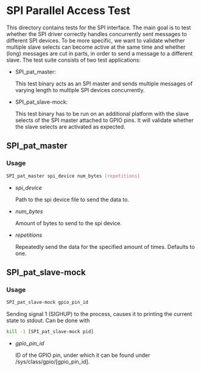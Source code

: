 # SPI Parallel Access Test

This directory contains tests for the SPI interface.
The main goal is to test whether the SPI driver correctly handles concurrently sent messages to different SPI devices.
To be more specific, we want to validate whether multiple slave selects can become active at the same time and whether (long) messages are cut in parts, in order to send a message to a different slave.
The test suite consists of two test applications:

* SPI\_pat\_master:

   This test binary acts as an SPI master and sends multiple messages of varying length to multiple SPI devices concurrently.

* SPI\_pat\_slave-mock:

   This test binary has to be run on an additional platform with the slave selects of the SPI master attached to GPIO pins.
   It will validate whether the slave selects are activated as expected.

## SPI\_pat\_master

### Usage
```bash
SPI_pat_master spi_device num_bytes [repetitions]
```

* *spi_device*

    Path to the spi device file to send the data to.

* *num_bytes*

    Amount of bytes to send to the spi device.

* *repetitions*

    Repeatedly send the data for the specified amount of times.
    Defaults to one.

## SPI\_pat\_slave-mock

### Usage
```bash
SPI_pat_slave-mock gpio_pin_id
```

Sending signal 1 (SIGHUP) to the process, causes it to printing the current state to stdout. Can be done with
```bash
kill -1 [SPI_pat_slave-mock pid]
```

* *gpio_pin_id*

    ID of the GPIO pin, under which it can be found under /sys/class/gpio/[gpio_pin_id].
